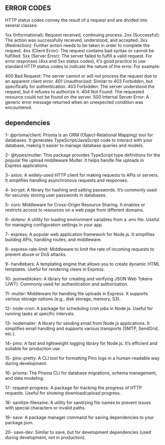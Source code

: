 ## ERROR CODES ##

HTTP status codes convey the result of a request and are divided into several classes:

1xx (Informational): Request received, continuing process.
2xx (Successful): The action was successfully received, understood, and accepted.
3xx (Redirection): Further action needs to be taken in order to complete the request.
4xx (Client Error): The request contains bad syntax or cannot be fulfilled.
5xx (Server Error): The server failed to fulfill a valid request.
For error responses (4xx and 5xx status codes), it's good practice to use standard HTTP status codes to indicate the nature of the error. For example:

400 Bad Request: The server cannot or will not process the request due to an apparent client error.
401 Unauthorized: Similar to 403 Forbidden, but specifically for authentication.
403 Forbidden: The server understood the request, but it refuses to authorize it.
404 Not Found: The requested resource could not be found on the server.
500 Internal Server Error: A generic error message returned when an unexpected condition was encountered.

## dependencies ##

1- @prisma/client: Prisma is an ORM (Object-Relational Mapping) tool for databases. It generates TypeScript/JavaScript code to interact with your database, making it easier to manage database queries and models.

2- @types/multer: This package provides TypeScript type definitions for the popular file upload middleware Multer. It helps handle file uploads in Express applications.

3- axios: A widely-used HTTP client for making requests to APIs or servers. It simplifies handling asynchronous requests and responses.

4- bcrypt: A library for hashing and salting passwords. It’s commonly used for securely storing user passwords in databases.

5- cors: Middleware for Cross-Origin Resource Sharing. It enables or restricts access to resources on a web page from different domains.

6- dotenv: A utility for loading environment variables from a .env file. Useful for managing configuration settings in your app.

7- express: A popular web application framework for Node.js. It simplifies building APIs, handling routes, and middleware.

8- express-rate-limit: Middleware to limit the rate of incoming requests to prevent abuse or DoS attacks.

9- handlebars: A templating engine that allows you to create dynamic HTML templates. Useful for rendering views in Express.

10- jsonwebtoken: A library for creating and verifying JSON Web Tokens (JWT). Commonly used for authentication and authorization.

11- multer: Middleware for handling file uploads in Express. It supports various storage options (e.g., disk storage, memory, S3).

12- node-cron: A package for scheduling cron jobs in Node.js. Useful for running tasks at specific intervals.

13- nodemailer: A library for sending email from Node.js applications. It simplifies email handling and supports various transports (SMTP, SendGrid, etc.).

14- pino: A fast and lightweight logging library for Node.js. It’s efficient and suitable for production use.

15- pino-pretty: A CLI tool for formatting Pino logs in a human-readable way during development.

16- prisma: The Prisma CLI for database migrations, schema management, and data modeling.

17- request-progress: A package for tracking the progress of HTTP requests. Useful for showing download/upload progress.

18- sanitize-filename: A utility for sanitizing file names to prevent issues with special characters or invalid paths.

19- save: A package manager command for saving dependencies to your package.json.

20- save-dev: Similar to save, but for development dependencies (used during development, not in production).